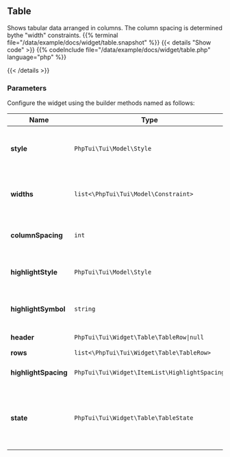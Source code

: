 ## Table

Shows tabular data arranged in columns. The column spacing is determined bythe "width" constraints.
{{% terminal file="/data/example/docs/widget/table.snapshot" %}}
{{< details "Show code"  >}}
{{% codeInclude file="/data/example/docs/widget/table.php" language="php" %}}

{{< /details >}}
### Parameters

Configure the widget using the builder methods named as follows:

| Name | Type | Description |
| --- | --- | --- |
| **style** | `PhpTui\Tui\Model\Style` | Style of the area occupied by the table. |
| **widths** | `list<\PhpTui\Tui\Model\Constraint>` | Constraints to use to determine the column widths. |
| **columnSpacing** | `int` | Spacing to enforce between columns. |
| **highlightStyle** | `PhpTui\Tui\Model\Style` | Style used when a row is highlighted. |
| **highlightSymbol** | `string` | Symbol to show when the row is highlighted. |
| **header** | `PhpTui\Tui\Widget\Table\TableRow\|null` | Optional header. |
| **rows** | `list<\PhpTui\Tui\Widget\Table\TableRow>` | Table rows. |
| **highlightSpacing** | `PhpTui\Tui\Widget\ItemList\HighlightSpacing` | Highlight spacing strategy. |
| **state** | `PhpTui\Tui\Widget\Table\TableState` | Hold the state of the table (i.e. selected row, current offset). |